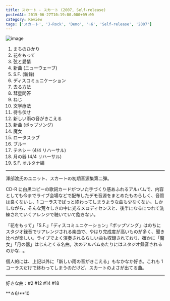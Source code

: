 ```yaml
---
title: スカート - スカート (2007, Self-release)
postedAt: 2015-06-27T10:19:00.000+09:00
category: Review
tags: ['スカート', 'J-Rock', 'Demo', '☆6', 'Self-release', '2007']
---
```


![image](/images/122550782149_0.jpg)

1. まちのひかり
2. 花をもって
3. 弦と愛情
4. 新曲 (ニューウェーブ)
5. S.F. (新録)
6. ディスコミュニケーション
7. 去る方法
8. 彗星問答
9. ねじ
10. 文学療法
11. 待ち伏せ
12. 新しい雨の音がきこえる
13. 新曲 (ポップソング)
14. 魔女
15. ロータスラブ
16. ブルー
17. テネシー (4/4 リハーサル)
18. 月の器 (4/4 リハーサル)
19. S.F. オルタナ編

---

澤部渡氏のユニット、スカートの初期音源集第二弾。

CD-R に白黒コピーの歌詞カードがついた手づくり感あふれるアルバムで、内容としても今までライブ会場などで配布したデモ音源をまとめたものらしく、音質は良くないし、1 コーラスでぱっと終わってしまうような曲も少なくない。しかしながら、そんな荒々しさの中に光るメロディセンスと、後半になるにつれて洗練されていくアレンジで聴いていて飽きない。

「花をもって」「S.F.」「ディスコミュニケーション」「ポップソング」はのちにスタジオ録音でリアレンジされる楽曲で、やはり完成度が高いものが多く、聞き比べが楽しい。ライブでよく演奏されるらしい曲も収録されており、確かに「魔女」「月の器」はじんとくる名曲。次のアルバムあたりにはスタジオ録音されるのかな…。

個人的には、上記以外に「新しい雨の音がきこえる」もなかなか好き。これも 1 コーラスだけで終わってしまうのだけど、スカートのよさが出てる曲。

---

好きな曲：#2 #12 #14 #18

**☆6/**10
